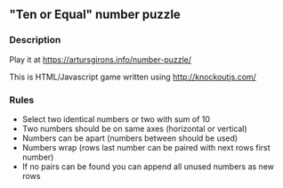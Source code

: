 ## "Ten or Equal" number puzzle

### Description

Play it at https://artursgirons.info/number-puzzle/

This is HTML/Javascript game written using http://knockoutjs.com/

### Rules

- Select two identical numbers or two with sum of 10
- Two numbers should be on same axes (horizontal or vertical)
- Numbers can be apart (numbers between should be used)
- Numbers wrap (rows last number can be paired with next rows first number)
- If no pairs can be found you can append all unused numbers as new rows
